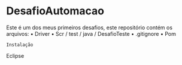 # DesafioAutomacao
Este é um dos meus primeiros desafios, este repositório contém os arquivos:
	• Driver
	• Scr /  test / java / DesafioTeste
	• .gitignore
	• Pom
	
	
	Instalação
Eclipse
